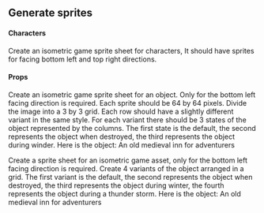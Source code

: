 ## Generate sprites

#### Characters

Create an isometric game sprite sheet for characters, It should have sprites for facing bottom left and top right directions.

#### Props

Create an isometric game sprite sheet for an object. Only for the bottom left facing direction is required. Each sprite should be 64 by 64 pixels. Divide the image into a 3 by 3 grid. Each row should have a slightly different variant in the same style. For each variant there should be 3 states of the object represented by the columns. The first state is the default, the second represents the object when destroyed, the third represents the object during winder. Here is the object: An old medieval inn for adventurers

Create a sprite sheet for an isometric game asset, only for the bottom left facing direction is required. Create 4 variants of the object arranged in a grid. The first variant is the default, the second represents the object when destroyed, the third represents the object during winter, the fourth represents the object during a thunder storm. Here is the object: An old medieval inn for adventurers
